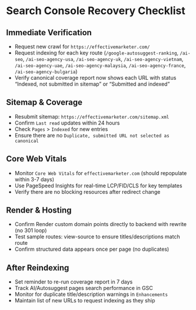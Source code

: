 # Search Console Recovery Checklist

## Immediate Verification
- Request new crawl for `https://effectivemarketer.com/`
- Request indexing for each key route (`/google-autosuggest-ranking`, `/ai-seo`, `/ai-seo-agency-usa`, `/ai-seo-agency-uk`, `/ai-seo-agency-vietnam`, `/ai-seo-agency-uae`, `/ai-seo-agency-malaysia`, `/ai-seo-agency-france`, `/ai-seo-agency-bulgaria`)
- Verify canonical coverage report now shows each URL with status “Indexed, not submitted in sitemap” or “Submitted and indexed”

## Sitemap & Coverage
- Resubmit sitemap: `https://effectivemarketer.com/sitemap.xml`
- Confirm `Last read` updates within 24 hours
- Check `Pages` > `Indexed` for new entries
- Ensure there are no `Duplicate, submitted URL not selected as canonical`

## Core Web Vitals
- Monitor `Core Web Vitals` for `effectivemarketer.com` (should repopulate within 3-7 days)
- Use PageSpeed Insights for real-time LCP/FID/CLS for key templates
- Verify there are no blocking resources after redirect change

## Render & Hosting
- Confirm Render custom domain points directly to backend with rewrite (no 301 loop)
- Test sample routes: view-source to ensure titles/descriptions match route
- Confirm structured data appears once per page (no duplicates)

## After Reindexing
- Set reminder to re-run coverage report in 7 days
- Track AI/Autosuggest pages search performance in GSC
- Monitor for duplicate title/description warnings in `Enhancements`
- Maintain list of new URLs to request indexing as they ship
